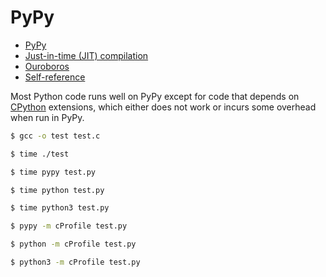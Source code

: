 # PyPy

* [PyPy](https://en.wikipedia.org/wiki/PyPy)
* [Just-in-time (JIT) compilation](https://en.wikipedia.org/wiki/Just-in-time_compilation)
* [Ouroboros](https://en.wikipedia.org/wiki/Ouroboros)
* [Self-reference](https://en.wikipedia.org/wiki/Self-reference)

Most Python code runs well on PyPy except for code that depends on [CPython](https://en.wikipedia.org/wiki/CPython) extensions, which either does not work or incurs some overhead when run in PyPy.

```sh
$ gcc -o test test.c

$ time ./test

$ time pypy test.py

$ time python test.py

$ time python3 test.py

$ pypy -m cProfile test.py

$ python -m cProfile test.py

$ python3 -m cProfile test.py
```
